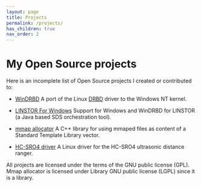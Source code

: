 ```yaml
---
layout: page
title: Projects
permalink: /projects/
has_children: true
nav_order: 2
---
```


# [](#header-1)My Open Source projects

Here is an incomplete list of Open Source projects I
created or contributed to:

* [WinDRBD](https://www.github.com/LINBIT/WinDRBD) A port
of the Linux [DRBD](https://www.github.com/LINBIT/DRBD)
driver to the Windows NT kernel.

* [LINSTOR For Windows](https://www.github.com/LINBIT/linstor-server)
Support for Windows and WinDRBD for LINSTOR (a Java based
SDS orchestration tool).

* [mmap allocator](https://www.github.com/johannesthoma/mmap_allocator)
A C++ library for using mmaped files as content of a
Standard Template Library vector.

* [HC-SRO4 driver](https://github.com/johannesthoma/linux-hc-sro4)
A Linux driver for the HC-SRO4 ultrasonic distance ranger.

All projects are licensed under the terms of the GNU public license
(GPL). Mmap allocator is licensed under Library GNU public license
(LGPL) since it is a library.
